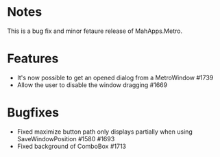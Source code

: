 # Notes

This is a bug fix and minor fetaure release of MahApps.Metro.

# Features

- It's now possible to get an opened dialog from a MetroWindow #1739
- Allow the user to disable the window dragging #1669

# Bugfixes

- Fixed maximize button path only displays partially when using SaveWindowPosition #1580 #1693
- Fixed background of ComboBox #1713
